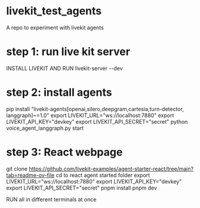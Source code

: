 # livekit_test_agents
A repo to experiment with livekit agents

# step 1: run live kit server
INSTALL LIVEKIT AND RUN
livekit-server --dev  

# step 2: install agents
pip install "livekit-agents[openai,silero,deepgram,cartesia,turn-detector, langgraph]~=1.0"
export LIVEKIT_URL="ws://localhost:7880"
export LIVEKIT_API_KEY="devkey"
export LIVEKIT_API_SECRET="secret"
python voice_agent_langgraph.py start

# step 3: React webpage
git clone https://github.com/livekit-examples/agent-starter-react/tree/main?tab=readme-ov-file
cd to react agent started folder
export LIVEKIT_URL="ws://localhost:7880"
export LIVEKIT_API_KEY="devkey"
export LIVEKIT_API_SECRET="secret"
pnpm install
pnpm dev

RUN all in different terminals at once 

